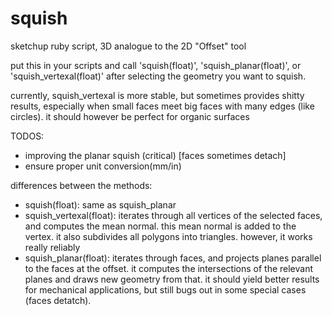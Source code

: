 # squish
sketchup ruby script, 3D analogue to the 2D "Offset" tool 

put this in your scripts and call 'squish(float)', 'squish_planar(float)', or 'squish_vertexal(float)' after selecting the geometry you want to squish.

currently, squish_vertexal is more stable, but sometimes provides shitty results, especially when small faces meet big faces with many edges (like circles). it should however be perfect for organic surfaces

TODOS:
- improving the planar squish (critical) [faces sometimes detach]
- ensure proper unit conversion(mm/in)


differences between the methods:

- squish(float): same as squish_planar
- squish_vertexal(float): iterates through all vertices of the selected faces, and computes the mean normal. this mean normal is added to the vertex. it also subdivides all polygons into triangles. however, it works really reliably
- squish_planar(float): iterates through faces, and projects planes parallel to the faces at the offset. it computes the intersections of the relevant planes and draws new geometry from that. it should yield better results for mechanical applications, but still bugs out in some special cases (faces detatch). 
